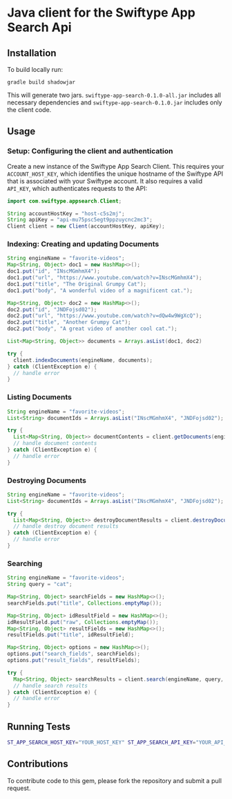 # Java client for the Swiftype App Search Api

## Installation

To build locally run:

    gradle build shadowjar

This will generate two jars. `swiftype-app-search-0.1.0-all.jar` includes all necessary
dependencies and `swiftype-app-search-0.1.0.jar` includes only the client code.

## Usage

### Setup: Configuring the client and authentication

Create a new instance of the Swiftype App Search Client. This requires your `ACCOUNT_HOST_KEY`, which
identifies the unique hostname of the Swiftype API that is associated with your Swiftype account.
It also requires a valid `API_KEY`, which authenticates requests to the API:

```java
import com.swiftype.appsearch.Client;

String accountHostKey = "host-c5s2mj";
String apiKey = "api-mu75psc5egt9ppzuycnc2mc3";
Client client = new Client(accountHostKey, apiKey);
```

### Indexing: Creating and updating Documents

```java
String engineName = "favorite-videos";
Map<String, Object> doc1 = new HashMap<>();
doc1.put("id", "INscMGmhmX4");
doc1.put("url", "https://www.youtube.com/watch?v=INscMGmhmX4");
doc1.put("title", "The Original Grumpy Cat");
doc1.put("body", "A wonderful video of a magnificent cat.");

Map<String, Object> doc2 = new HashMap<>();
doc2.put("id", "JNDFojsd02");
doc2.put("url", "https://www.youtube.com/watch?v=dQw4w9WgXcQ");
doc2.put("title", "Another Grumpy Cat");
doc2.put("body", "A great video of another cool cat.");

List<Map<String, Object>> documents = Arrays.asList(doc1, doc2)

try {
  client.indexDocuments(engineName, documents);
} catch (ClientException e) {
  // handle error
}
```

### Listing Documents

```java
String engineName = "favorite-videos";
List<String> documentIds = Arrays.asList("INscMGmhmX4", "JNDFojsd02");

try {
  List<Map<String, Object>> documentContents = client.getDocuments(engineName, documentIds);
  // handle document contents
} catch (ClientException e) {
  // handle error
}
```

### Destroying Documents

```java
String engineName = "favorite-videos";
List<String> documentIds = Arrays.asList("INscMGmhmX4", "JNDFojsd02");

try {
  List<Map<String, Object>> destroyDocumentResults = client.destroyDocuments(engineName, documentIds)
  // handle destroy document results
} catch (ClientException e) {
  // handle error
}
```

### Searching

```java
String engineName = "favorite-videos";
String query = "cat";

Map<String, Object> searchFields = new HashMap<>();
searchFields.put("title", Collections.emptyMap());

Map<String, Object> idResultField = new HashMap<>();
idResultField.put("raw", Collections.emptyMap());
Map<String, Object> resultFields = new HashMap<>();
resultFields.put("title", idResultField);

Map<String, Object> options = new HashMap<>();
options.put("search_fields", searchFields);
options.put("result_fields", resultFields);

try {
  Map<String, Object> searchResults = client.search(engineName, query, options)
  // handle search results
} catch (ClientException e) {
  // handle error
}
```


## Running Tests

```bash
ST_APP_SEARCH_HOST_KEY="YOUR_HOST_KEY" ST_APP_SEARCH_API_KEY="YOUR_API_KEY" gradle test
```

## Contributions

To contribute code to this gem, please fork the repository and submit a pull request.
